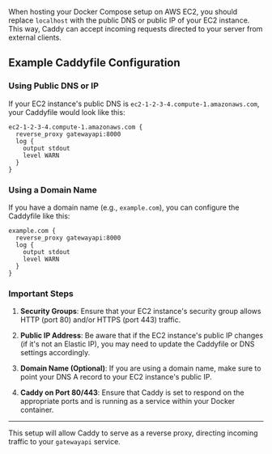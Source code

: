 When hosting your Docker Compose setup on AWS EC2, you should replace `localhost` with the public DNS or public IP of your EC2 instance. This way, Caddy can accept incoming requests directed to your server from external clients.

## Example Caddyfile Configuration

### Using Public DNS or IP
If your EC2 instance's public DNS is `ec2-1-2-3-4.compute-1.amazonaws.com`, your Caddyfile would look like this:

```plaintext
ec2-1-2-3-4.compute-1.amazonaws.com {
  reverse_proxy gatewayapi:8000
  log {
    output stdout
    level WARN
  }
}
```

### Using a Domain Name
If you have a domain name (e.g., `example.com`), you can configure the Caddyfile like this:

```plaintext
example.com {
  reverse_proxy gatewayapi:8000
  log {
    output stdout
    level WARN
  }
}
```

### Important Steps

1. **Security Groups**: Ensure that your EC2 instance's security group allows HTTP (port 80) and/or HTTPS (port 443) traffic.
  
2. **Public IP Address**: Be aware that if the EC2 instance's public IP changes (if it's not an Elastic IP), you may need to update the Caddyfile or DNS settings accordingly.

3. **Domain Name (Optional)**: If you are using a domain name, make sure to point your DNS A record to your EC2 instance's public IP.

4. **Caddy on Port 80/443**: Ensure that Caddy is set to respond on the appropriate ports and is running as a service within your Docker container.

---

This setup will allow Caddy to serve as a reverse proxy, directing incoming traffic to your `gatewayapi` service.
